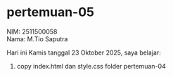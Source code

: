 # pertemuan-05 

NIM: 2511500058<br>
Nama: M.Tio Saputra<br>

Hari ini Kamis tanggal 23 Oktober 2025, saya belajar:
<ol>
<li>copy index.html dan style.css folder pertemuan-04</li>

</ol>